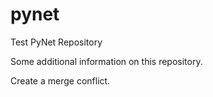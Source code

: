 # pynet

Test PyNet Repository

Some additional information on this repository.

Create a merge conflict.
